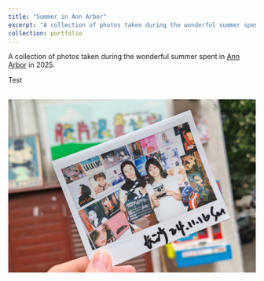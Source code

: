 ```yaml
---
title: "Summer in Ann Arbor"
excerpt: "A collection of photos taken during the wonderful summer spent in Ann Arbor in 2025. To appear."
collection: portfolio
---
```


A collection of photos taken during the wonderful summer spent in [Ann Arbor](https://en.wikipedia.org/wiki/Ann_Arbor,_Michigan) in 2025.

Test 

<br/><img src='/images/instant.jpg'>

